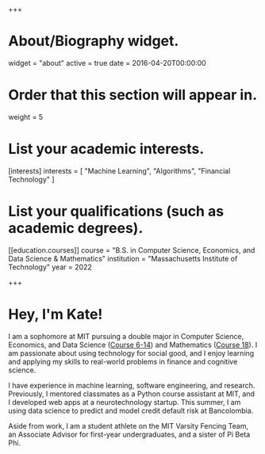 +++
# About/Biography widget.
widget = "about"
active = true
date = 2016-04-20T00:00:00

# Order that this section will appear in.
weight = 5

# List your academic interests.
[interests]
  interests = [
    "Machine Learning",
    "Algorithms",
    "Financial Technology"
  ]

# List your qualifications (such as academic degrees).
[[education.courses]]
  course = "B.S. in Computer Science, Economics, and Data Science & Mathematics"
  institution = "Massachusetts Institute of Technology"
  year = 2022

+++

# Hey, I'm Kate!

I am a sophomore at MIT pursuing a double major in Computer Science, Economics, and Data Science ([Course 6-14](https://www.eecs.mit.edu/academics-admissions/undergraduate-programs/6-14-computer-science-economics-and-data-science)) and Mathematics ([Course 18](https://math.mit.edu/academics/undergrad/major/index.php)). I am passionate about using technology for social good, and I enjoy learning and applying my skills to real-world problems in finance and cognitive science.

I have experience in machine learning, software engineering, and research. Previously, I mentored classmates as a Python course assistant at MIT, and I developed web apps at a neurotechnology startup. This summer, I am using data science to predict and model credit default risk at Bancolombia.

Aside from work, I am a student athlete on the MIT Varsity Fencing Team, an Associate Advisor for first-year undergraduates, and a sister of Pi Beta Phi.